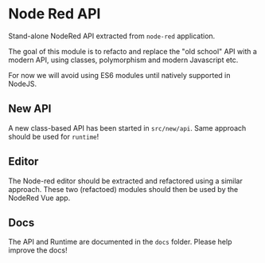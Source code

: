 # Node Red API

Stand-alone NodeRed API extracted from `node-red` application.

The goal of this module is to refacto and replace the "old school" API with a modern API, using classes, polymorphism and modern Javascript etc.

For now we will avoid using ES6 modules until natively supported in NodeJS.

## New API

A new class-based API has been started in `src/new/api`.
Same approach should be used for `runtime`!

## Editor

The Node-red editor should be extracted and refactored using a similar approach. These two (refactoed) modules should then be used by the NodeRed Vue app.

## Docs

The API and Runtime are documented in the `docs` folder. Please help improve the docs!
